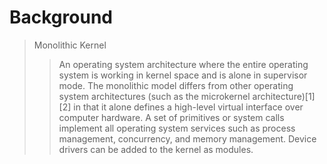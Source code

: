 # Background

> Monolithic Kernel
> > An operating system architecture where the entire operating system is working in kernel space and is alone in supervisor mode. The monolithic model differs from other operating system architectures (such as the microkernel architecture)[1][2] in that it alone defines a high-level virtual interface over computer hardware. A set of primitives or system calls implement all operating system services such as process management, concurrency, and memory management. Device drivers can be added to the kernel as modules.